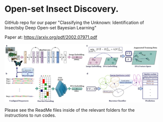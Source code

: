 # Open-set Insect Discovery.

GitHub repo for our paper "Classifying the Unknown: Identification of Insectsby Deep Open-set Bayesian Learning" 

Paper at: https://arxiv.org/pdf/2002.07971.pdf

<p align="center">
  <img width="800" src="model_framework.jpg">
</p>
<p align="justify">



Please see the ReadMe files inside of the relevant folders for the instructions to run codes.
